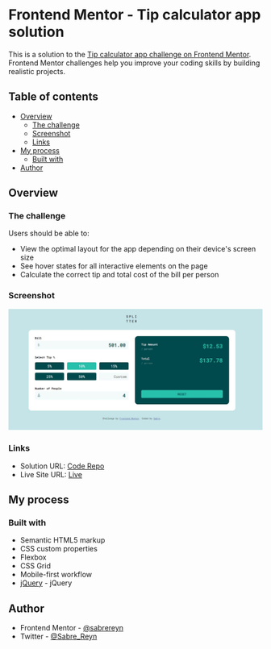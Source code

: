 # Frontend Mentor - Tip calculator app solution

This is a solution to the [Tip calculator app challenge on Frontend Mentor](https://www.frontendmentor.io/challenges/tip-calculator-app-ugJNGbJUX). Frontend Mentor challenges help you improve your coding skills by building realistic projects.

## Table of contents

- [Overview](#overview)
  - [The challenge](#the-challenge)
  - [Screenshot](#screenshot)
  - [Links](#links)
- [My process](#my-process)
  - [Built with](#built-with)
- [Author](#author)

## Overview

### The challenge

Users should be able to:

- View the optimal layout for the app depending on their device's screen size
- See hover states for all interactive elements on the page
- Calculate the correct tip and total cost of the bill per person

### Screenshot

![](images//screenshot.jpg)

### Links

- Solution URL: [Code Repo](https://github.com/sabrereyn/tip-calculator-app)
- Live Site URL: [Live](https://sabrereyn.github.io/tip-calculator-app/)

## My process

### Built with

- Semantic HTML5 markup
- CSS custom properties
- Flexbox
- CSS Grid
- Mobile-first workflow
- [jQuery](https://jquery.com/) - jQuery

## Author

<!-- - Website - [Add your name here](https://www.your-site.com) -->

- Frontend Mentor - [@sabrereyn](https://www.frontendmentor.io/profile/sabrereyn)
- Twitter - [@Sabre_Reyn](https://www.twitter.com/Sabre_Reyn)
